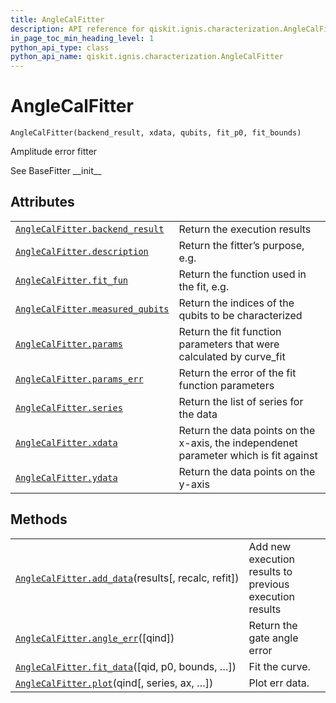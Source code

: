 ```yaml
---
title: AngleCalFitter
description: API reference for qiskit.ignis.characterization.AngleCalFitter
in_page_toc_min_heading_level: 1
python_api_type: class
python_api_name: qiskit.ignis.characterization.AngleCalFitter
---
```


# AngleCalFitter

<span id="qiskit.ignis.characterization.AngleCalFitter" />

`AngleCalFitter(backend_result, xdata, qubits, fit_p0, fit_bounds)`

Amplitude error fitter

See BaseFitter \_\_init\_\_

## Attributes

|                                                                                                                                                                 |                                                                                       |
| --------------------------------------------------------------------------------------------------------------------------------------------------------------- | ------------------------------------------------------------------------------------- |
| [`AngleCalFitter.backend_result`](qiskit.ignis.characterization.AngleCalFitter.backend_result "qiskit.ignis.characterization.AngleCalFitter.backend_result")    | Return the execution results                                                          |
| [`AngleCalFitter.description`](qiskit.ignis.characterization.AngleCalFitter.description "qiskit.ignis.characterization.AngleCalFitter.description")             | Return the fitter’s purpose, e.g.                                                     |
| [`AngleCalFitter.fit_fun`](qiskit.ignis.characterization.AngleCalFitter.fit_fun "qiskit.ignis.characterization.AngleCalFitter.fit_fun")                         | Return the function used in the fit, e.g.                                             |
| [`AngleCalFitter.measured_qubits`](qiskit.ignis.characterization.AngleCalFitter.measured_qubits "qiskit.ignis.characterization.AngleCalFitter.measured_qubits") | Return the indices of the qubits to be characterized                                  |
| [`AngleCalFitter.params`](qiskit.ignis.characterization.AngleCalFitter.params "qiskit.ignis.characterization.AngleCalFitter.params")                            | Return the fit function parameters that were calculated by curve\_fit                 |
| [`AngleCalFitter.params_err`](qiskit.ignis.characterization.AngleCalFitter.params_err "qiskit.ignis.characterization.AngleCalFitter.params_err")                | Return the error of the fit function parameters                                       |
| [`AngleCalFitter.series`](qiskit.ignis.characterization.AngleCalFitter.series "qiskit.ignis.characterization.AngleCalFitter.series")                            | Return the list of series for the data                                                |
| [`AngleCalFitter.xdata`](qiskit.ignis.characterization.AngleCalFitter.xdata "qiskit.ignis.characterization.AngleCalFitter.xdata")                               | Return the data points on the x-axis, the independenet parameter which is fit against |
| [`AngleCalFitter.ydata`](qiskit.ignis.characterization.AngleCalFitter.ydata "qiskit.ignis.characterization.AngleCalFitter.ydata")                               | Return the data points on the y-axis                                                  |

## Methods

|                                                                                                                                                                       |                                                         |
| --------------------------------------------------------------------------------------------------------------------------------------------------------------------- | ------------------------------------------------------- |
| [`AngleCalFitter.add_data`](qiskit.ignis.characterization.AngleCalFitter.add_data "qiskit.ignis.characterization.AngleCalFitter.add_data")(results\[, recalc, refit]) | Add new execution results to previous execution results |
| [`AngleCalFitter.angle_err`](qiskit.ignis.characterization.AngleCalFitter.angle_err "qiskit.ignis.characterization.AngleCalFitter.angle_err")(\[qind])                | Return the gate angle error                             |
| [`AngleCalFitter.fit_data`](qiskit.ignis.characterization.AngleCalFitter.fit_data "qiskit.ignis.characterization.AngleCalFitter.fit_data")(\[qid, p0, bounds, …])     | Fit the curve.                                          |
| [`AngleCalFitter.plot`](qiskit.ignis.characterization.AngleCalFitter.plot "qiskit.ignis.characterization.AngleCalFitter.plot")(qind\[, series, ax, …])                | Plot err data.                                          |

